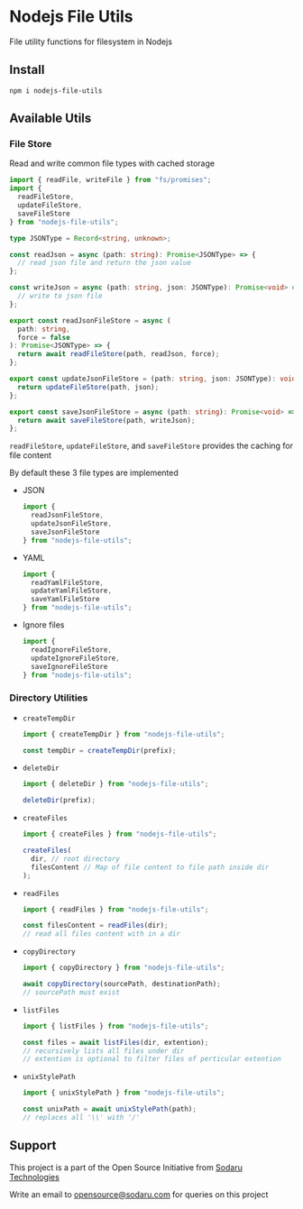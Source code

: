 # Nodejs File Utils

File utility functions for filesystem in Nodejs

## Install

```
npm i nodejs-file-utils
```

## Available Utils

### File Store

Read and write common file types with cached storage

```typescript
import { readFile, writeFile } from "fs/promises";
import {
  readFileStore,
  updateFileStore,
  saveFileStore
} from "nodejs-file-utils";

type JSONType = Record<string, unknown>;

const readJson = async (path: string): Promise<JSONType> => {
  // read json file and return the json value
};

const writeJson = async (path: string, json: JSONType): Promise<void> => {
  // write to json file
};

export const readJsonFileStore = async (
  path: string,
  force = false
): Promise<JSONType> => {
  return await readFileStore(path, readJson, force);
};

export const updateJsonFileStore = (path: string, json: JSONType): void => {
  return updateFileStore(path, json);
};

export const saveJsonFileStore = async (path: string): Promise<void> => {
  return await saveFileStore(path, writeJson);
};
```

`readFileStore`, `updateFileStore`, and `saveFileStore` provides the caching for file content

By default these 3 file types are implemented

- JSON

  ```typescript
  import {
    readJsonFileStore,
    updateJsonFileStore,
    saveJsonFileStore
  } from "nodejs-file-utils";
  ```

- YAML

  ```typescript
  import {
    readYamlFileStore,
    updateYamlFileStore,
    saveYamlFileStore
  } from "nodejs-file-utils";
  ```

- Ignore files

  ```typescript
  import {
    readIgnoreFileStore,
    updateIgnoreFileStore,
    saveIgnoreFileStore
  } from "nodejs-file-utils";
  ```

### Directory Utilities

- `createTempDir`

  ```typescript
  import { createTempDir } from "nodejs-file-utils";

  const tempDir = createTempDir(prefix);
  ```

- `deleteDir`

  ```typescript
  import { deleteDir } from "nodejs-file-utils";

  deleteDir(prefix);
  ```

- `createFiles`

  ```typescript
  import { createFiles } from "nodejs-file-utils";

  createFiles(
    dir, // root directory
    filesContent // Map of file content to file path inside dir
  );
  ```

- `readFiles`

  ```typescript
  import { readFiles } from "nodejs-file-utils";

  const filesContent = readFiles(dir);
  // read all files content with in a dir
  ```

- `copyDirectory`

  ```typescript
  import { copyDirectory } from "nodejs-file-utils";

  await copyDirectory(sourcePath, destinationPath);
  // sourcePath must exist
  ```

- `listFiles`

  ```typescript
  import { listFiles } from "nodejs-file-utils";

  const files = await listFiles(dir, extention);
  // recursively lists all files under dir
  // extention is optional to filter files of perticular extention
  ```

- `unixStylePath`

  ```typescript
  import { unixStylePath } from "nodejs-file-utils";

  const unixPath = await unixStylePath(path);
  // replaces all '\\' with '/'
  ```

## Support

This project is a part of the Open Source Initiative from [Sodaru Technologies](https://sodaru.com)

Write an email to opensource@sodaru.com for queries on this project
